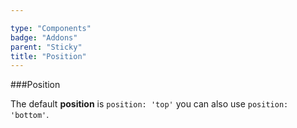 ```yaml
---

type: "Components"
badge: "Addons"
parent: "Sticky"
title: "Position"
---
```


###Position

The default **position** is `position: 'top'` you can also use `position: 'bottom'`.

<demo>
  <div class="gatsby_demo_item" data-iframe="iframe/demos/sticky/position"></div>
</demo>
